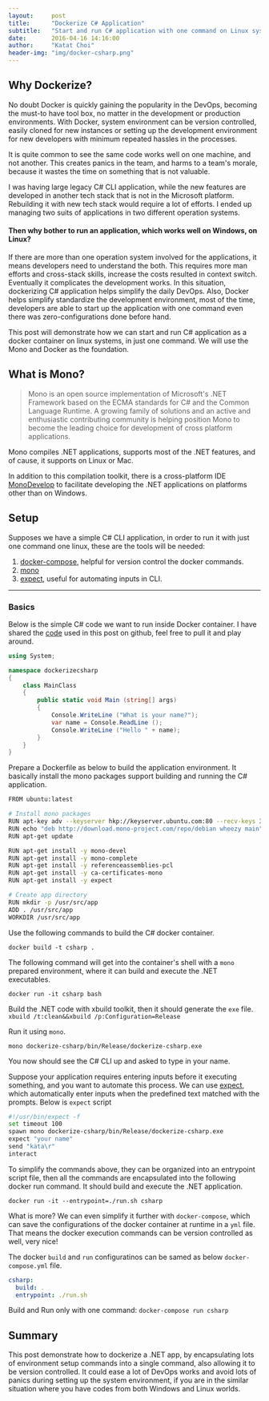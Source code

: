```yaml
---
layout:     post
title:      "Dockerize C# Application"
subtitle:   "Start and run C# application with one command on Linux system"
date:       2016-04-16 14:16:00
author:     "Katat Choi"
header-img: "img/docker-csharp.png"
---
```


## Why Dockerize?
No doubt Docker is quickly gaining the popularity in the DevOps, becoming the must-to have tool box, no matter in the development or production environments. With Docker, system environment can be version controlled, easily cloned for new instances or setting up the development environment for new developers with minimum repeated hassles in the processes.

It is quite common to see the same code works well on one machine, and not another. This creates panics in the team, and harms to a team's morale, because it wastes the time on something that is not valuable.

I was having large legacy C# CLI application, while the new features are developed in another tech stack that is not in the Microsoft platform. Rebuilding it with new tech stack would require a lot of efforts. I ended up managing two suits of applications in two different operation systems.

#### Then why bother to run an application, which works well on Windows, on Linux?
 If there are more than one operation system involved for the applications, it means developers need to understand the both. This requires more man efforts and cross-stack skills, increase the costs resulted in context switch. Eventually it complicates the development works. In this situation, dockerizing C# application helps simplify the daily DevOps. Also, Docker helps simplify standardize the development environment, most of the time, developers are able to start up the application with one command even there was zero-configurations done before hand.

This post will demonstrate how we can start and run C# application as a docker container on linux systems, in just one command. We will use the Mono and Docker as the foundation.


## What is Mono?

> Mono is an open source implementation of Microsoft's .NET Framework based on the ECMA standards for C# and the Common Language Runtime. A growing family of solutions and an active and enthusiastic contributing community is helping position Mono to become the leading choice for development of cross platform applications.

Mono compiles .NET applications, supports most of the .NET features, and of cause, it supports on Linux or Mac.

In addition to this compilation toolkit, there is a cross-platform IDE [MonoDevelop](http://www.monodevelop.com) to facilitate developing the .NET applications on platforms other than on Windows.

## Setup
Supposes we have a simple C# CLI application, in order to run it with just one command one linux, these are the tools will be needed:

1. [docker-compose](https://docs.docker.com/compose/), helpful for version control the docker commands.
2. [mono](http://www.mono-project.com/)
3. [expect](http://expect.sourceforge.net/), useful for automating inputs in CLI.


---------------


### Basics
Below is the simple C# code we want to run inside Docker container. I have shared the [code](https://github.com/katat/dockerize-csharp.git) used in this post on github, feel free to pull it and play around.

```csharp
using System;

namespace dockerizecsharp
{
	class MainClass
	{
		public static void Main (string[] args)
		{
			Console.WriteLine ("What is your name?");
			var name = Console.ReadLine ();
			Console.WriteLine ("Hello " + name);
		}
	}
}
```

Prepare a Dockerfile as below to build the application environment. It basically install the mono packages support building and running the C# application.

```bash
FROM ubuntu:latest

# Install mono packages
RUN apt-key adv --keyserver hkp://keyserver.ubuntu.com:80 --recv-keys 3FA7E0328081BFF6A14DA29AA6A19B38D3D831EF
RUN echo "deb http://download.mono-project.com/repo/debian wheezy main" | tee /etc/apt/sources.list.d/mono-xamarin.list
RUN apt-get update

RUN apt-get install -y mono-devel
RUN apt-get install -y mono-complete
RUN apt-get install -y referenceassemblies-pcl
RUN apt-get install -y ca-certificates-mono
RUN apt-get install -y expect

# Create app directory
RUN mkdir -p /usr/src/app
ADD . /usr/src/app
WORKDIR /usr/src/app
```

Use the following commands to build the C# docker container.

`docker build -t csharp .`

The following command will get into the container's shell with a `mono` prepared environment, where it can build and execute the .NET executables.

`docker run -it csharp bash`

Build the .NET code with xbuild toolkit, then it should generate the `exe` file.
`xbuild /t:clean&&xbuild /p:Configuration=Release`

Run it using `mono`.

`mono dockerize-csharp/bin/Release/dockerize-csharp.exe`

You now should see the C# CLI up and asked to type in your name.

Suppose your application requires entering inputs before it executing something, and you want to automate this process. We can use [expect](http://expect.sourceforge.net/), which automatically enter inputs when the predefined text matched with the prompts. Below is `expect` script

```bash
#!/usr/bin/expect -f
set timeout 100
spawn mono dockerize-csharp/bin/Release/dockerize-csharp.exe
expect "your name"
send "kata\r"
interact
```

To simplify the commands above, they can be organized into an entrypoint script file, then all the commands are encapsulated into the following docker run command. It should build and execute the .NET application.

`docker run -it --entrypoint=./run.sh csharp`

What is more? We can even simplify it further with `docker-compose`, which can save the configurations of the docker container at runtime in a `yml` file. That means the docker execution commands can be version controlled as well, very nice!

The docker `build` and `run` configuratinos can be samed as below `docker-compose.yml` file.

```yml
csharp:
  build: .
  entrypoint: ./run.sh
```

Build and Run only with one command:
`docker-compose run csharp`


## Summary
This post demonstrate how to dockerize a .NET app, by encapsulating lots of environment setup commands into a single command, also allowing it to be version controlled. It could ease a lot of DevOps works and avoid lots of panics during setting up the system environment, if you are in the similar situation where you have codes from both Windows and Linux worlds.
